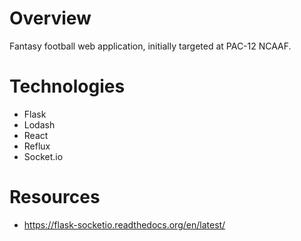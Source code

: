 # Overview
Fantasy football web application, initially targeted at PAC-12 NCAAF.

# Technologies
* Flask
* Lodash
* React
* Reflux
* Socket.io

# Resources
* https://flask-socketio.readthedocs.org/en/latest/
